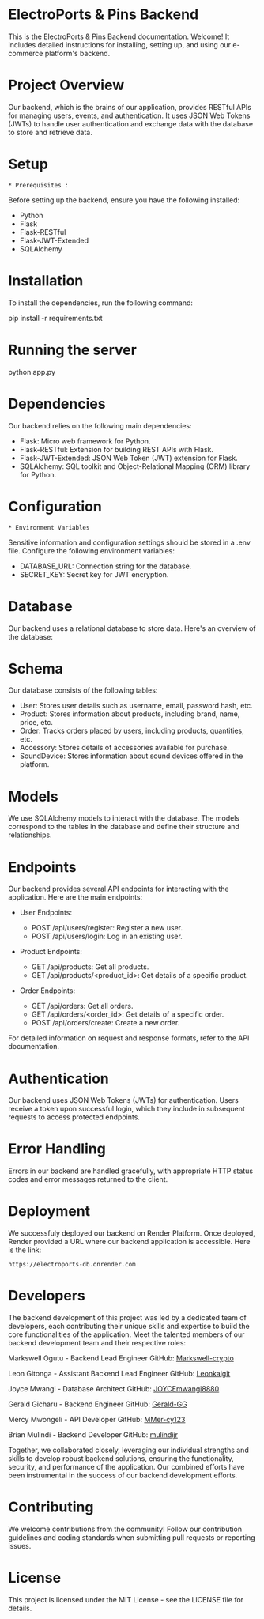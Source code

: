 # ElectroPorts & Pins Backend
This is the ElectroPorts & Pins Backend documentation. Welcome! It includes detailed instructions for installing, setting up, and using our e-commerce platform's backend.

# Project Overview
Our backend, which is the brains of our application, provides RESTful APIs for managing users, events, and authentication. It uses JSON Web Tokens (JWTs) to handle user authentication and exchange data with the database to store and retrieve data.

# Setup
    * Prerequisites :
 Before setting up the backend, ensure you have the following installed:

   * Python
   * Flask
   * Flask-RESTful
   * Flask-JWT-Extended
   * SQLAlchemy

# Installation
To install the dependencies, run the following command:

   pip install -r requirements.txt

# Running the server

   python app.py

# Dependencies
Our backend relies on the following main dependencies:

  * Flask: Micro web framework for Python.
  * Flask-RESTful: Extension for building REST APIs with Flask.
  * Flask-JWT-Extended: JSON Web Token (JWT) extension for Flask.
  * SQLAlchemy: SQL toolkit and Object-Relational Mapping (ORM) library for Python.

# Configuration
    * Environment Variables
Sensitive information and configuration settings should be stored in a .env file. Configure the following environment variables:

   * DATABASE_URL: Connection string for the database.
   * SECRET_KEY: Secret key for JWT encryption.

# Database
Our backend uses a relational database to store data. Here's an overview of the database:

 # Schema
Our database consists of the following tables:

 * User: Stores user details such as username, email, password hash, etc.
 * Product: Stores information about products, including brand, name, price, etc.
 * Order: Tracks orders placed by users, including products, quantities, etc.
 * Accessory: Stores details of accessories available for purchase.
 * SoundDevice: Stores information about sound devices offered in the platform.

 # Models
We use SQLAlchemy models to interact with the database. The models correspond to the tables in the database and define their structure and relationships.

 # Endpoints
Our backend provides several API endpoints for interacting with the application. Here are the main endpoints:

* User Endpoints:
  * POST /api/users/register: Register a new user.
  * POST /api/users/login: Log in an existing user.

* Product Endpoints:
  * GET /api/products: Get all products.
  * GET /api/products/<product_id>: Get details of a specific product.

* Order Endpoints:
  * GET /api/orders: Get all orders.
  * GET /api/orders/<order_id>: Get details of a specific order.
  * POST /api/orders/create: Create a new order.

For detailed information on request and response formats, refer to the API documentation.

# Authentication
Our backend uses JSON Web Tokens (JWTs) for authentication. Users receive a token upon successful login, which they include in subsequent requests to access protected endpoints.

# Error Handling
Errors in our backend are handled gracefully, with appropriate HTTP status codes and error messages returned to the client.

# Deployment
We successfuly deployed our backend on Render Platform. Once deployed, Render provided a URL where our backend application is accessible. Here is the link:
 
    https://electroports-db.onrender.com

# Developers
The backend development of this project was led by a dedicated team of developers, each contributing their unique skills and expertise to build the core functionalities of the application. Meet the talented members of our backend development team and their respective roles:

Markswell Ogutu - Backend Lead Engineer
GitHub: <a href="https://github.com/Markswell-crypto">Markswell-crypto</a>

Leon Gitonga - Assistant Backend Lead Engineer
GitHub: <a href="https://github.com/Leonkaigit">Leonkaigit</a>

Joyce Mwangi - Database Architect
GitHub: <a href="https://github.com/JOYCEmwangi8880">JOYCEmwangi8880</a>

Gerald Gicharu - Backend Engineer
GitHub: <a href="https://github.com/Gerald-GG">Gerald-GG</a>

Mercy Mwongeli - API Developer
GitHub: <a href="https://github.com/MMer-cy123">MMer-cy123</a>

Brian Mulindi - Backend Developer
GitHub: <a href="https://github.com/mulindijr">mulindijr</a>

Together, we collaborated closely, leveraging our individual strengths and skills to develop robust backend solutions, ensuring the functionality, security, and performance of the application. Our combined efforts have been instrumental in the success of our backend development efforts.

# Contributing
We welcome contributions from the community! Follow our contribution guidelines and coding standards when submitting pull requests or reporting issues.

# License
This project is licensed under the MIT License - see the LICENSE file for details.